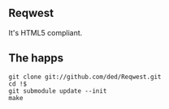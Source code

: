 Reqwest
-------
It's HTML5 compliant.

The happs
---------

    git clone git://github.com/ded/Reqwest.git
    cd !$
    git submodule update --init
    make